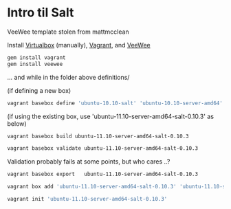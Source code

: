 Intro til Salt
==============

VeeWee template stolen from mattmcclean

Install [Virtualbox](https://www.virtualbox.org/) (manually), [Vagrant](http://vagrantup.com/), and [VeeWee](https://github.com/jedi4ever/veewee)
```bash
gem install vagrant
gem install veewee
```

... and while in the folder above definitions/

(if defining a new box)
```bash
vagrant basebox define 'ubuntu-10.10-salt' 'ubuntu-10.10-server-amd64'
```

(if using the existing box, use 'ubuntu-11.10-server-amd64-salt-0.10.3' as below)

```bash
vagrant basebox build ubuntu-11.10-server-amd64-salt-0.10.3
```

```bash
vagrant basebox validate ubuntu-11.10-server-amd64-salt-0.10.3
```
Validation probably fails at some points, but who cares ..?

```bash
vagrant basebox export   ubuntu-11.10-server-amd64-salt-0.10.3
```

```bash
vagrant box add 'ubuntu-11.10-server-amd64-salt-0.10.3' 'ubuntu-11.10-server-amd64-salt-0.10.3.box'
```

```bash
vagrant init 'ubuntu-11.10-server-amd64-salt-0.10.3'
```
